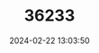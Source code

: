 ---
title: "36233"
category: "Millettia capuronii"
draft: false
date: 2024-02-22 13:03:50
languages:
  Malagasy: ["Sarihafotra"]
---